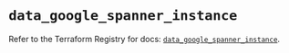 # `data_google_spanner_instance`

Refer to the Terraform Registry for docs: [`data_google_spanner_instance`](https://registry.terraform.io/providers/hashicorp/google-beta/6.23.0/docs/data-sources/google_spanner_instance).
